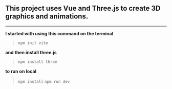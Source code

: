 ## **This project uses Vue and Three.js to create 3D graphics and animations.**
***
**I started with using this command on the terminal**
>`npm init vite`

**and then install three.js**
> `npm install three`



**to run on local**
> `npm install`
  `npm run dev`